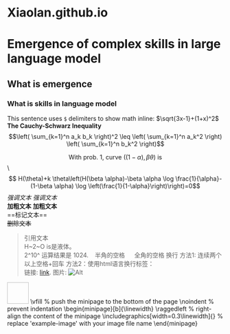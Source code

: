 # Xiaolan.github.io

# Emergence of complex skills in large language model
## What is emergence
### What is skills in language model
This sentence uses `$` delimiters to show math inline:  $\sqrt{3x-1}+(1+x)^2$
**The Cauchy-Schwarz Inequality**
$$\left( \sum_{k=1}^n a_k b_k \right)^2 \leq \left( \sum_{k=1}^n a_k^2 \right) \left( \sum_{k=1}^n b_k^2 \right)$$


 $$ \text { With prob. 1, curve }((1-\alpha), \beta \theta) \text { is }$$ \\
        $$ H(\theta)+k \theta\left(H(\beta \alpha)-\beta \alpha \log \frac{1}{\alpha}-(1-\beta \alpha) \log \left(\frac{1}{1-\alpha}\right)\right)=0$$
*强调文本* _强调文本_  
**加粗文本** __加粗文本__  
==标记文本==  
~~删除文本~~  
> 引用文本  
H~2~O is是液体。  
2^10^ 运算结果是 1024. 
&ensp; 半角的空格
&emsp; 全角的空格
> 换行
方法1: 连续两个以上空格+回车
方法2：使用html语言换行标签：<br>
链接: [link](https://mp.csdn.net).
图片: ![Alt](https://kpsmile95.github.io/avatar/tx.jpeg)
<img href="https://kpsmile95.github.io/avatar/tx.jpeg" style="width:50px;height:50px"/>
\vfill % push the minipage to the bottom of the page
\noindent % prevent indentation
\begin{minipage}[b]{\linewidth}
    \raggedleft % right-align the content of the minipage
    \includegraphics[width=0.3\linewidth]{} % replace 'example-image' with your image file name
\end{minipage}
